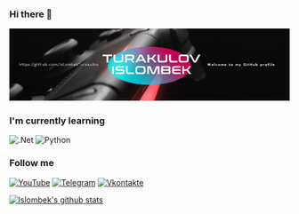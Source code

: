 ### Hi there 👋

[![Header](https://github.com/IslombekTurakulov/IslombekTurakulov/blob/main/Images/header2.jpg)](https://www.youtube.com/c/DarkPrinceOfficial)
<!-- YOUTUBE:START -->
<!-- YOUTUBE:END -->
### I'm currently learning
![.Net](https://img.shields.io/badge/-Framework-090909k?style=for-the-badge&logo=.net&logoColor=E5D3FF)
![Python](https://img.shields.io/badge/-Python-090909?style=for-the-badge&logo=python&logoColor=47C5FB)
### Follow me
[![YouTube](https://img.shields.io/badge/-YouTube-090909?style=for-the-badge&logo=YouTube&logoColor=FF0000)](https://www.youtube.com/c/DarkPrinceOfficial)
[![Telegram](https://img.shields.io/badge/-Telegram-090909?style=for-the-badge&logo=telegram&logoColor=27A0D9)](https://t.me/MrTurakulov)
[![Vkontakte](https://img.shields.io/badge/-Vkontakte-090909?style=for-the-badge&logo=Vk&logoColor=4F7DB3)](https://vk.com/islomturakulov)

[![Islombek's github stats](https://github-readme-stats.vercel.app/api?username=islombekturakulov&show_icons=true)](https://github.com/islombekturakulov/github-readme-stats)